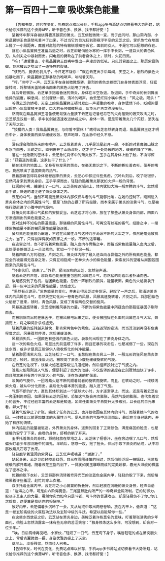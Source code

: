 # 第一百四十二章 吸收紫色能量
        【告知书友，时代在变化，免费站点难以长存，手机app多书源站点切换看书大势所趋，站长给你推荐的这个换源APP，听书音色多、换源、找书都好使！】
       望着怀中那浑身被烧得极其狼狈的萧炎，云芝俏脸微微一变，而于此同时，那山洞内部，小紫晶翼狮王也是怒吼着冲了出来，不过当它的目光扫到那悬浮半空的云芝之后，掌爪急忙在地面上搓了一小段距离，魔兽对危险的特有敏锐感知告诉它，面前的女人，不是它可以招惹的存在。
       就在小紫晶翼狮王准备后退之时，云芝却是俏脸冰寒的一挥手中长剑，一道巨大的青色风刃，从剑尖之中暴射而出，闪电般的劈砍在了前者身体之上，顿时，火花四溅。
       “呜！”遭受重击，小紫晶翼狮王巨嘴中发出一声凄厉的低吼，只见其背面之上，那层紫晶防御，竟然被云芝劈出了一道狰狞的裂缝。
       “该死的，竟该伤我儿子，今日定不饶你！”就在云芝出手后瞬间，天空之上，剧烈的紫色火焰暴吐而下，紫晶翼狮王那暴怒的咆哮声，响彻着天际。
       “哼。”冷哼了一声，云芝玉手在身前微微旋转，剧烈的青色龙卷突兀在身体表面浮现，狂猛旋转间，将那铺天盖地袭击而来的紫色火焰甩了开去。
       背后青翅微振，云芝单手抱着昏迷的萧炎，身体在半空急退，急退间，手中奇异的长剑舞出诡异的弧度，瞬息间，长剑骤然一颤，清冷的喝声，自云芝红润小嘴中传出：“风之极，陨杀！”
       听得云芝的娇喝，天空上的紫晶翼狮王顿时发出一声凝重的咆哮，身体猛然下扑，眨眼间便出现在小紫晶翼狮王身前，巨大的头颅微微摇动，紫华光芒再次弥漫天际。
       然而就在紫晶翼狮王准备使用最强力量接下云芝这记曾经将它的尖角摧毁的毁灭攻击之时，云芝却是双翅一颤，手中长剑被迅速收进纳戒之中，身体一转，便是带着萧炎几个闪跃，消失在了天际之边。
       “狡猾的人类！我紫晶翼狮王，与你誓不罢休！”瞧得云芝忽然转身而退，紫晶翼狮王这才明白中计，身体表面的紫华缓缓收敛，怒声咆哮，在山脉中经久不息。
       ……
       没有理会隐隐传来的咆哮声，云芝揽着萧炎，几乎是流星赶月一般，不断的对着魔兽山脉之外急飞而去，半晌之后，直到离开了山脉深处，这才寻了一处隐蔽的地方，缓缓的降了下来。
       落在一处隐蔽的密林中，云芝急忙将怀中的萧炎放下，玉手在其身体上触了触，不由得惊道：“好霸道的能量，这家伙干了什么？”
       躺在冰凉的地面上，全身有些发黑的萧炎，在毫无意识之下，不断的撕扯着衣衫，张开的嘴巴，竟然喷出了温度颇高的热气。
       瞧着那痛苦得将身体缩卷起来的萧炎，云芝心中掠过许些焦虑，沉吟片刻后，咬了咬银牙，忽然闪身来到萧炎身后，玉手平探而出，轻轻的贴着萧炎那犹如火炉一般的背面。
       红润的小嘴，缓缓吐了一口气，云芝美眸逐渐闭上，体内犹如大海一般奔腾的斗气，忽然顺着手臂，快速的灌注进了萧炎身体之内。
       云芝的斗气，当然不可能是萧炎体内那仅仅斗者的斗气能够比喻，在她的控制下，刚刚进入萧炎身体之内的风属性斗气，便是飞快的占据了所有经脉，而本来属于萧炎的淡黄斗气，也是被强行驱赶进了小腹中的气旋内。
       将萧炎的本源斗气柔和的安排妥当，云芝这才将心神，放在了那些从萧炎身体内部，四面八方渗透而出的紫色能量之上。
       面对这种不知名的霸道能量，那强横的风属性斗气，可再没有丝毫的客气，经脉之中，一缕缕紫色能量不断的被风属性能量驱逐着。
       虽然紫色能量颇为霸道，不过在风属性斗气这种几乎源源不断的大军之下，依然是毫无放抗之力，当下，只得被撵得犹如丧家之犬一般，不断的逃窜着。
       在逃窜之时，也不断有着紫色能量，融入血肉与骨骼之中，而每当紫色能量融入血肉之后，此处便会略微泛上一点淡紫色，犹如一个个标记一般。
       随着四面八方的驱逐，片刻之后，萧炎体内除了融入进血肉与骨骼之外的所有紫色能量，都完全的被逼得无容身之所，只得互相抱成一团拳头大小的紫色能量，索索发抖的望着从周围包围而来的风属性斗气。
       “坏家伙们，结束了…”外界，紧闭双眸的云芝，忽然轻声道。
       随着云芝的声落，那将紫色能量重重包围的风属性斗气，忽然猛的对着后者扑涌而去。
       似是感受到了危机，这团紫色能量，忽然一阵剧烈的颤抖，能量表面，紫色的火焰袅袅升起，将一些冲过来的风属性能量，烧成虚无。
       “果然有点诡异。”紫色能量的变化，并未让得云芝过多惊讶，轻叹了一声之后，那涌进萧炎体内的风属性斗气，忽然凭空幻化出一卷青色的风暴，风暴高速旋转着，片刻之后，将那团紫色火焰卷了进来，顿时，青色风暴，变成了青紫两色交替的旋风。
       风暴高速旋转着，云芝控制着风暴的力量，不断的将紫色能量中所蕴含的那股狂暴因子剔除而去。
       而被剔除而出的狂暴因子，在被风暴甩出来之后，便会被围拢在外面的风属性斗气大军，蜂拥而上，将之瞬间扑杀成虚无。
       随着风暴的旋转越来越快，那青紫两色中的紫色，正在逐渐的变淡，而当其淡到再没有危害程度之后，风暴骤然停滞，然后缓缓消失。
       风暴消失后，一团颜色有些浅的紫色火焰，袅袅的出现在了萧炎身体之内。
       这一次的紫色火焰，明显比先前温顺了许多，而且狂暴的攻击性，也是减弱了一些，现在的这东西，或许才是真正能够供人吸收炼化的纯净能量。
       望着那团浅紫火焰，云芝轻松了一口气，玉葱指在萧炎背上一弹，一股无形的狂风在萧炎体内吹过，顿时，那团浅紫火焰，被吹向了萧炎小腹处缓缓旋转的气旋。
       在云芝的注视下，浅紫火焰迅速穿梭过几道经脉，然后径直投射进了气旋之内。
       浅紫火焰刚刚进入气旋，便是引起了巨大的动静，不仅旋转的速度在此刻骤然加快了许多，而且那本来只有两个巴掌大小的气旋，正在急速的扩张着。
       淡黄的气旋中，一团浅紫火焰不断的顺着前者的旋转而旋转，而且，在转动之时，一缕缕浅紫火焰，被从中分化而出，最后化为最本源的能量，融入进了气旋。
       气旋不断的扩大，直到其体积到达一个篮球大小时，方才逐渐停止，而这，还是有着云芝在一旁压制的原因，如果没有云芝的压制，恐怕这气旋会再次膨胀，虽然气旋的膨胀，也代表着实力的晋升，不过经验丰富的云芝却是知道，如果任由萧炎平白提升太多级别，以长远的目光来看，弊大于利！
       望着气旋停止了扩张，完成了任务的云芝，也开始收回在其体内的斗气，而随着她斗气的收回，一缕缕比以前更加雄浑的火属性斗气，便从萧炎的气旋中流淌而出，最后在全身经脉内，开始了有序的流转。
       体内捣乱的能量被驱逐，外界萧炎的身体，逐渐的回复了正常颜色，满是痛苦的脸庞，也是缓缓的安宁了下来，曲卷的身体，舒畅的躺了开来。
       玉手托着萧炎的身体，将他轻放在草地之上，云芝抹了把香汗，坐在旁边喘了几口气，然后偏头盯着少年那沉睡中的面孔，半晌后，悠悠一叹，摇了摇头，伸出手取下萧炎的纳戒，从中将那枚紫灵石取了出来。
       轻轻磨挲着温润的紫灵石，云芝低声呢喃道：“谢谢了。”
       站起身来，云芝贝齿轻咬着红唇，目光在周围谨慎的扫过，然后俏脸浮现一抹嫣红，玉葱指缓缓的解开素裙，随着云芝玉指的划下，一具犹如美玉雕琢而成的完美娇躯，春光大泄般的裸露在了密林之中。
       优雅的脱下衣衫，云芝将那件流转着奇异光芒的淡蓝色金属内甲，轻轻的取了下来，然后略微带着许些羞涩，赶忙的穿上衣裙。
       双手托着金属内甲，云芝将之小心翼翼的折叠好，然后轻放在沉睡的萧炎身旁，轻声自语道：“这海之心甲，可是由六阶海魔兽，三尾蓝鲸肚内所产的一种奇异金属所制，它的防御力，取决于其主人的力量，虽然你实力如今只是斗者，可斗师的普通攻击，却是轻易伤不了你…你几次帮我，这便算是我给你的报酬吧。”
       放好内甲，云芝偏着头沉吟了一会，又从纳戒中取出两卷卷轴，放在内甲上，低声道：“这是一卷玄阶高级的火属性功法以及玄阶中级的斗技，希望以后能帮你一些。”
       在这些东西放妥之后，云芝站在萧炎身边，美眸泛着许些莫名的意味，盯着那张清秀的少年面孔，俏脸上忽然流露出一抹有些无奈的苦涩笑容：“独身修炼这么多年，可没想到，却会对一位少年…”
       “唉，日后有缘再见吧，小家伙…”轻叹了一口气，云芝弯下身子，嘴唇轻轻的点在萧炎额头之上，背后青翼微微一振，身姿优雅的掠上了天空。
       草地上，淡香残留，然而佳人已去…
       【告知书友，时代在变化，免费站点难以长存，手机app多书源站点切换看书大势所趋，站长给你推荐的这个换源APP，听书音色多、换源、找书都好使！】